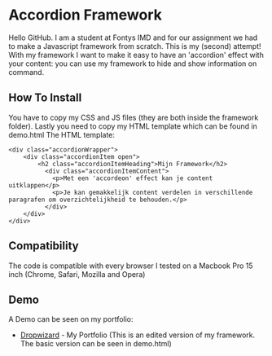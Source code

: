 # Accordion Framework

Hello GitHub. I am a student at Fontys IMD and for our assignment we had to make a Javascript framework from scratch. This is my (second) attempt! With my framework I want to make it easy to have an 'accordion' effect with your content: you can use my framework to hide and show information on command.

## How To Install

You have to copy my CSS and JS files (they are both inside the framework folder). Lastly you need to copy my HTML template which can be found in demo.html
The HTML template:

```
<div class="accordionWrapper">
    <div class="accordionItem open">
        <h2 class="accordionItemHeading">Mijn Framework</h2>        
          <div class="accordionItemContent">
            <p>Met een 'accordeon' effect kan je content uitklappen</p>
            <p>Je kan gemakkelijk content verdelen in verschillende paragrafen om overzichtelijkheid te behouden.</p>
          </div>
    </div>
</div>
```

## Compatibility

The code is compatible with every browser I tested on a Macbook Pro 15 inch (Chrome, Safari, Mozilla and Opera)


## Demo

A Demo can be seen on my portfolio: 
* [Dropwizard](juliusnuijten.nl/eigenframework.html) - My Portfolio (This is an edited version of my framework. The basic version can be seen in demo.html)
